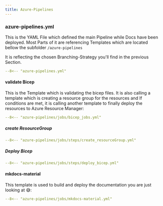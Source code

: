 ```yaml
---
title: Azure-Pipelines
---
```


### azure-pipelines.yml

This is the YAML File which defined the main Pipeline while Docs have been deployed. Most Parts of it are referencing Templates which are located bellow the subfolder `/azure-pipelines`

It is reflecting the chosen Branching-Strategy you'll find in the previous Section.

```yaml title="azure-pipelines.yml" linenums="1"
--8<-- "azure-pipelines.yml"
```

#### validate Bicep

This is the Template which is validating the bicep files. It is also calling a template which is creating a resource group for the resources and If conditions are met, it is calling another template to finally deploy the resources to Azure Resource Manager:

``` yaml title="bicep_jobs.yml" linenums="1"
--8<-- "azure-pipelines/jobs/bicep_jobs.yml"
```

##### create ResourceGroup

``` yaml title="create_resourceGroup.yml" linenums="1"
--8<-- "azure-pipelines/jobs/steps/create_resourceGroup.yml"
```

##### Deploy Bicep

``` yaml title="deploy_bicep.yml" linenums="1"
--8<-- "azure-pipelines/jobs/steps/deploy_bicep.yml"
```

#### mkdocs-material

This template is used to build and deploy the documentation you are just looking at :sweat_smile::

``` yaml title="mkdocs-material.yml" linenums="1"
--8<-- "azure-pipelines/jobs/mkdocs-material.yml"
```
